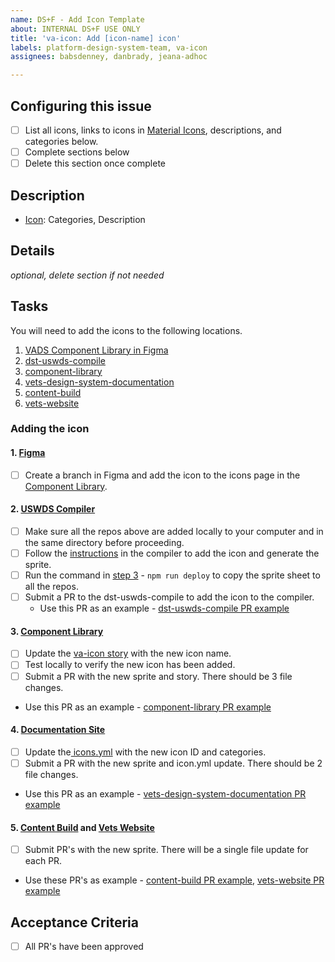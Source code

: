 ```yaml
---
name: DS+F - Add Icon Template
about: INTERNAL DS+F USE ONLY
title: 'va-icon: Add [icon-name] icon'
labels: platform-design-system-team, va-icon
assignees: babsdenney, danbrady, jeana-adhoc

---
```


## Configuring this issue
- [ ] List all icons, links to icons in [Material Icons](https://fonts.google.com/icons), descriptions, and categories below. 
- [ ] Complete sections below
- [ ] Delete this section once complete
## Description

- [Icon](): Categories, Description

## Details
_optional, delete section if not needed_


## Tasks
You will need to add the icons to the following locations. 

1. [VADS Component Library in Figma](https://www.figma.com/design/afurtw4iqQe6y4gXfNfkkk/VADS-Component-Library?node-id=293-6211)
2. [dst-uswds-compile](https://github.com/department-of-veterans-affairs/dst-uswds-compile)
3. [component-library](https://github.com/department-of-veterans-affairs/component-library)
4. [vets-design-system-documentation](https://github.com/department-of-veterans-affairs/vets-design-system-documentation)
5. [content-build](https://github.com/department-of-veterans-affairs/content-build)
6. [vets-website](https://github.com/department-of-veterans-affairs/vets-website)

### Adding the icon
#### **1. [Figma](https://www.figma.com/design/afurtw4iqQe6y4gXfNfkkk/VADS-Component-Library?node-id=293-6211)** 
- [ ] Create a branch in Figma and add the icon to the icons page in the [Component Library](https://www.figma.com/design/afurtw4iqQe6y4gXfNfkkk/VADS-Component-Library?node-id=293-6211).
#### **2. [USWDS Compiler](https://github.com/department-of-veterans-affairs/dst-uswds-compile)**
- [ ] Make sure all the repos above are added locally to your computer and in the same directory before proceeding.
- [ ] Follow the [instructions](https://github.com/department-of-veterans-affairs/dst-uswds-compile?tab=readme-ov-file#dst-uswds-compile) in the compiler to add the icon and generate the sprite. 
- [ ] Run the command in [step 3]((https://github.com/department-of-veterans-affairs/dst-uswds-compile?tab=readme-ov-file#dst-uswds-compile)) - `npm run deploy` to copy the sprite sheet to all the repos. 
- [ ] Submit a PR to the dst-uswds-compile to add the icon to the compiler.
  - Use this PR as an example - [dst-uswds-compile PR example](https://github.com/department-of-veterans-affairs/dst-uswds-compile/pull/42)
#### **3. [Component Library](https://github.com/department-of-veterans-affairs/component-library)**
- [ ] Update the [va-icon story](https://github.com/department-of-veterans-affairs/component-library/blob/main/packages/storybook/stories/va-icon-uswds.stories.tsx) with the new icon name.
- [ ] Test locally to verify the new icon has been added.
- [ ] Submit a PR with the new sprite and story. There should be 3 file changes.
 - Use this PR as an example - [component-library PR example](https://github.com/department-of-veterans-affairs/component-library/pull/1585)
#### **4. [Documentation Site](https://github.com/department-of-veterans-affairs/vets-design-system-documentation)**
- [ ] Update the[ icons.yml](https://github.com/department-of-veterans-affairs/vets-design-system-documentation/blob/main/src/_data/icons.yml) with the new icon ID and categories.
- [ ] Submit a PR with the new sprite and icon.yml update. There should be 2 file changes.
 - Use this PR as an example - [vets-design-system-documentation PR example](https://github.com/department-of-veterans-affairs/vets-design-system-documentation/pull/4059)
#### **5. [Content Build](https://github.com/department-of-veterans-affairs/content-build) and [Vets Website](https://github.com/department-of-veterans-affairs/vets-website)**
- [ ] Submit PR's with the new sprite. There will be a single file update for each PR.
 - Use these PR's as example - [content-build PR example](https://github.com/department-of-veterans-affairs/content-build/pull/2523), [vets-website PR example](https://github.com/department-of-veterans-affairs/vets-website/pull/36144)
 
## Acceptance Criteria
- [ ] All PR's have been approved
